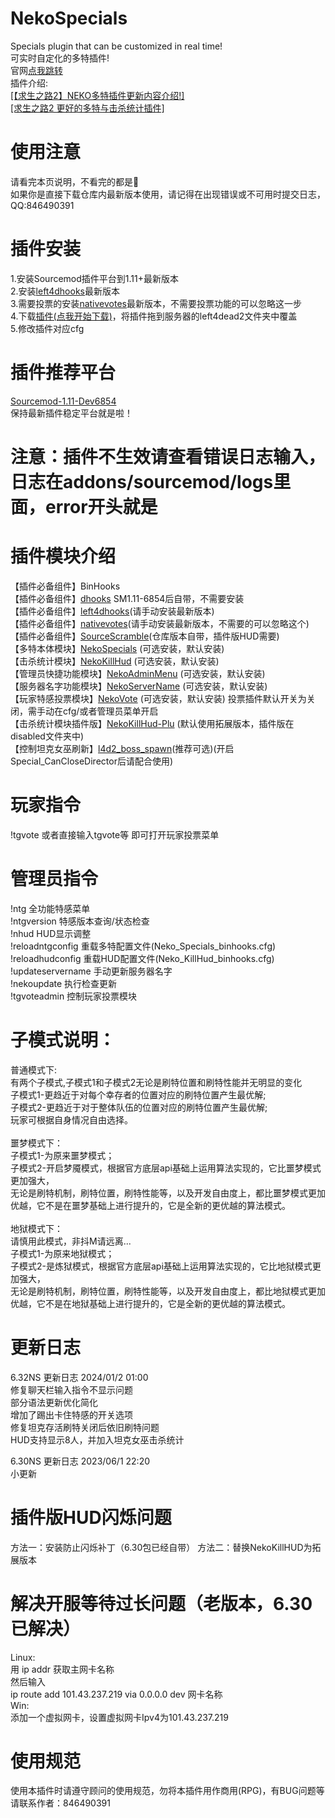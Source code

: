 # NekoSpecials
Specials plugin that can be customized in real time!<br>
可实时自定化的多特插件!<br>
官网[点我跳转](https://himeneko.cn/nekospecials)<br>
插件介绍:<br>[[【求生之路2】NEKO多特插件更新内容介绍!]](https://www.bilibili.com/video/BV1Eh411n7op)<br>[[求生之路2 更好的多特与击杀统计插件]](https://www.bilibili.com/video/BV1GN411Z7um)

# 使用注意
请看完本页说明，不看完的都是🐖<br>
如果你是直接下载仓库内最新版本使用，请记得在出现错误或不可用时提交日志，QQ:846490391

# 插件安装
1.安装Sourcemod插件平台到1.11+最新版本<br>
2.安装[left4dhooks](https://forums.alliedmods.net/showthread.php?p=2684862)最新版本<br>
3.需要投票的安装[nativevotes](https://github.com/sapphonie/sourcemod-nativevotes-updated)最新版本，不需要投票功能的可以忽略这一步<br>
4.下载[插件(点我开始下载)](https://mirror.ghproxy.com/https://github.com/himenekocn/NekoSpecials-L4D2/archive/refs/heads/NSPRE-SM1.11+.zip)，将插件拖到服务器的left4dead2文件夹中覆盖<br>
5.修改插件对应cfg

# 插件推荐平台
[Sourcemod-1.11-Dev6854](https://www.sourcemod.net/downloads.php?branch=dev)<br>
保持最新插件稳定平台就是啦！

# 注意：插件不生效请查看错误日志输入，日志在addons/sourcemod/logs里面，error开头就是

# 插件模块介绍
【插件必备组件】BinHooks<br>
【插件必备组件】[dhooks](https://forums.alliedmods.net/showthread.php?p=2588686#post2588686) SM1.11-6854后自带，不需要安装<br>
【插件必备组件】[left4dhooks](https://forums.alliedmods.net/showthread.php?p=2684862)(请手动安装最新版本)<br>
【插件必备组件】[nativevotes](https://github.com/sapphonie/sourcemod-nativevotes-updated)(请手动安装最新版本，不需要的可以忽略这个)<br>
【插件必备组件】[SourceScramble](https://github.com/nosoop/SMExt-SourceScramble/releases/tag/0.7.1)(仓库版本自带，插件版HUD需要)<br>
【多特本体模块】[NekoSpecials](https://himeneko.cn/nekospecials) (可选安装，默认安装)<br>
【击杀统计模块】[NekoKillHud](https://himeneko.cn/nekospecials) (可选安装，默认安装)<br>
【管理员快捷功能模块】[NekoAdminMenu](https://himeneko.cn/nekospecials) (可选安装，默认安装)<br>
【服务器名字功能模块】[NekoServerName](https://himeneko.cn/nekospecials) (可选安装，默认安装)<br>
【玩家特感投票模块】[NekoVote](https://himeneko.cn/nekospecials) (可选安装，默认安装) 投票插件默认开关为关闭，需手动在cfg/或者管理员菜单开启<br>
【击杀统计模块插件版】[NekoKillHud-Plu](https://himeneko.cn/nekospecials) (默认使用拓展版本，插件版在disabled文件夹中)<br>
【控制坦克女巫刷新】[l4d2_boss_spawn](https://forums.alliedmods.net/showthread.php?p=2694435)(推荐可选)(开启Special_CanCloseDirector后请配合使用)<br>

# 玩家指令
!tgvote 或者直接输入tgvote等 即可打开玩家投票菜单

# 管理员指令
!ntg					    全功能特感菜单<br>
!ntgversion				特感版本查询/状态检查<br>
!nhud					    HUD显示调整<br>
!reloadntgconfig	重载多特配置文件(Neko_Specials_binhooks.cfg)<br>
!reloadhudconfig	重载HUD配置文件(Neko_KillHud_binhooks.cfg)<br>
!updateservername	手动更新服务器名字<br>
!nekoupdate				执行检查更新<br>
!tgvoteadmin			控制玩家投票模块

# 子模式说明：
普通模式下:<br>
有两个子模式,子模式1和子模式2无论是刷特位置和刷特性能并无明显的变化<br>
子模式1-更趋近于对每个幸存者的位置对应的刷特位置产生最优解;<br>
子模式2-更趋近于对于整体队伍的位置对应的刷特位置产生最优解;<br>
玩家可根据自身情况自由选择。<br>
<br>
噩梦模式下：<br>
子模式1-为原来噩梦模式；<br>
子模式2-开启梦魇模式，根据官方底层api基础上运用算法实现的，它比噩梦模式更加强大，<br>
无论是刷特机制，刷特位置，刷特性能等，以及开发自由度上，都比噩梦模式更加优越，它不是在噩梦基础上进行提升的，它是全新的更优越的算法模式。<br>
<br>
地狱模式下：<br>
请慎用此模式，非抖M请远离...<br>
子模式1-为原来地狱模式；<br>
子模式2-是炼狱模式，根据官方底层api基础上运用算法实现的，它比地狱模式更加强大，<br>
无论是刷特机制，刷特位置，刷特性能等，以及开发自由度上，都比地狱模式更加优越，它不是在地狱基础上进行提升的，它是全新的更优越的算法模式。<br>

# 更新日志
6.32NS 更新日志 2024/01/2 01:00<br>
修复聊天栏输入指令不显示问题<br>
部分语法更新优化简化<br>
增加了踢出卡住特感的开关选项<br>
修复坦克存活刷特关闭后依旧刷特问题<br>
HUD支持显示8人，并加入坦克女巫击杀统计<br>

6.30NS 更新日志 2023/06/1 22:20<br>
小更新<br>

# 插件版HUD闪烁问题
方法一：安装防止闪烁补丁（6.30包已经自带）
方法二：替换NekoKillHUD为拓展版本

# 解决开服等待过长问题（老版本，6.30已解决）
Linux:<br>
用 ip addr 获取主网卡名称<br>
然后输入<br>
ip route add 101.43.237.219 via 0.0.0.0 dev 网卡名称<br>
Win:<br>
添加一个虚拟网卡，设置虚拟网卡Ipv4为101.43.237.219

# 使用规范
使用本插件时请遵守顾问的使用规范，勿将本插件用作商用(RPG)，有BUG问题等请联系作者：846490391
